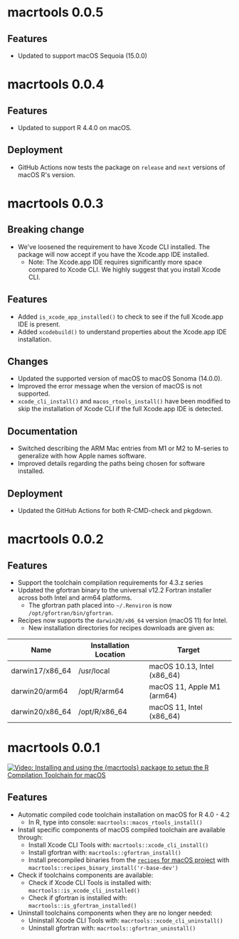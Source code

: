 # macrtools 0.0.5

## Features

- Updated to support macOS Sequoia (15.0.0)

# macrtools 0.0.4

## Features

- Updated to support R 4.4.0 on macOS.

## Deployment

- GitHub Actions now tests the package on `release` and `next` versions of 
  macOS R's version.

# macrtools 0.0.3

## Breaking change

- We've loosened the requirement to have Xcode CLI installed. The package will
  now accept if you have the Xcode.app IDE installed. 
  - Note: The Xcode.app IDE requires significantly more space compared to
    Xcode CLI. We highly suggest that you install Xcode CLI.

## Features

- Added `is_xcode_app_installed()` to check to see if the full Xcode.app IDE
  is present.
- Added `xcodebuild()` to understand properties about the Xcode.app IDE 
  installation.

## Changes

- Updated the supported version of macOS to macOS Sonoma (14.0.0).
- Improved the error message when the version of macOS is not supported.
- `xcode_cli_install()` and `macos_rtools_install()` have been modified to
  skip the installation of Xcode CLI if the full Xcode.app IDE is detected.

## Documentation

- Switched describing the ARM Mac entries from M1 or M2 to M-series to 
  generalize with how Apple names software.
- Improved details regarding the paths being chosen for software installed.

## Deployment

- Updated the GitHub Actions for both R-CMD-check and pkgdown.

# macrtools 0.0.2

## Features

- Support the toolchain compilation requirements for 4.3.z series 
- Updated the gfortran binary to the universal v12.2 Fortran installer across both Intel and arm64 platforms.
   - The gfortran path placed into `~/.Renviron` is now `/opt/gfortran/bin/gfortran`.
- Recipes now supports the `darwin20/x86_64` version (macOS 11) for Intel. 
  - New installation directories for recipes downloads are given as:  

Name | Installation Location | Target
-- | -- | --
darwin17/x86_64 | /usr/local | macOS 10.13, Intel (x86_64)
darwin20/arm64 | /opt/R/arm64 | macOS 11, Apple M1 (arm64)
darwin20/x86_64 | /opt/R/x86_64 | macOS 11, Intel (x86_64)


# macrtools 0.0.1

[![Video: Installing and using the `{macrtools}` package to setup the R Compilation Toolchain for macOS](http://img.youtube.com/vi/_fckF0fefXQ/0.jpg)](https://www.youtube.com/watch?v=_fckF0fefXQ)

## Features 

- Automatic compiled code toolchain installation on macOS for R 4.0 - 4.2
  - In R, type into console: `macrtools::macos_rtools_install()`
- Install specific components of macOS compiled toolchain are available through:
  - Install Xcode CLI Tools with: `macrtools::xcode_cli_install()`
  - Install gfortran with: `macrtools::gfortran_install()`
  - Install precompiled binaries from the [`recipes` for macOS project](https://github.com/R-macos/recipes)
    with `macrtools::recipes_binary_install('r-base-dev')`
- Check if toolchains components are available:
  - Check if Xcode CLI Tools is installed with: `macrtools::is_xcode_cli_installed()`
  - Check if gfortran is installed with: `macrtools::is_gfortran_installed()`
- Uninstall toolchains components when they are no longer needed:
  - Uninstall Xcode CLI Tools with: `macrtools::xcode_cli_uninstall()`
  - Uninstall gfortran with: `macrtools::gfortran_uninstall()`
